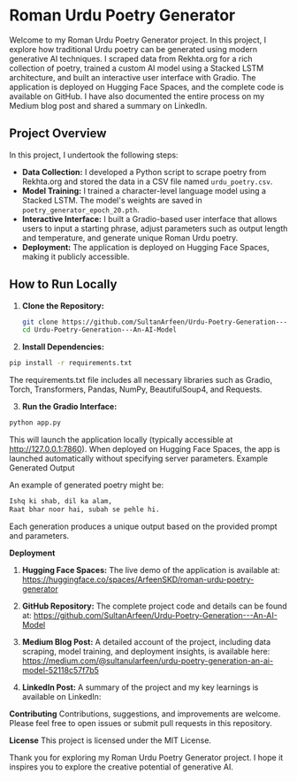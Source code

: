 # Roman Urdu Poetry Generator

Welcome to my Roman Urdu Poetry Generator project. In this project, I explore how traditional Urdu poetry can be generated using modern generative AI techniques. I scraped data from Rekhta.org for a rich collection of poetry, trained a custom AI model using a Stacked LSTM architecture, and built an interactive user interface with Gradio. The application is deployed on Hugging Face Spaces, and the complete code is available on GitHub. I have also documented the entire process on my Medium blog post and shared a summary on LinkedIn.

## Project Overview

In this project, I undertook the following steps:
- **Data Collection:** I developed a Python script to scrape poetry from Rekhta.org and stored the data in a CSV file named `urdu_poetry.csv`.
- **Model Training:** I trained a character-level language model using a Stacked LSTM. The model's weights are saved in `poetry_generator_epoch_20.pth`.
- **Interactive Interface:** I built a Gradio-based user interface that allows users to input a starting phrase, adjust parameters such as output length and temperature, and generate unique Roman Urdu poetry.
- **Deployment:** The application is deployed on Hugging Face Spaces, making it publicly accessible.

## How to Run Locally

1. **Clone the Repository:**
   ```bash
   git clone https://github.com/SultanArfeen/Urdu-Poetry-Generation---An-AI-Model.git
   cd Urdu-Poetry-Generation---An-AI-Model
   
2. **Install Dependencies:**
 ```bash
pip install -r requirements.txt
```
The requirements.txt file includes all necessary libraries such as Gradio, Torch, Transformers, Pandas, NumPy, BeautifulSoup4, and Requests.

3. **Run the Gradio Interface:**
```bash
python app.py
```
This will launch the application locally (typically accessible at http://127.0.0.1:7860). When deployed on Hugging Face Spaces, the app is launched automatically without specifying server parameters.
Example Generated Output

An example of generated poetry might be:
```bash
Ishq ki shab, dil ka alam,
Raat bhar noor hai, subah se pehle hi.
```
Each generation produces a unique output based on the provided prompt and parameters.

**Deployment**

1. **Hugging Face Spaces:**
The live demo of the application is available at:
https://huggingface.co/spaces/ArfeenSKD/roman-urdu-poetry-generator

2. **GitHub Repository:**
The complete project code and details can be found at:
https://github.com/SultanArfeen/Urdu-Poetry-Generation---An-AI-Model

3. **Medium Blog Post:**
A detailed account of the project, including data scraping, model training, and deployment insights, is available here:
https://medium.com/@sultanularfeen/urdu-poetry-generation-an-ai-model-52118c57f7b5

4. **LinkedIn Post:**
A summary of the project and my key learnings is available on LinkedIn:

**Contributing**
Contributions, suggestions, and improvements are welcome. Please feel free to open issues or submit pull requests in this repository.

**License**
This project is licensed under the MIT License.

Thank you for exploring my Roman Urdu Poetry Generator project. I hope it inspires you to explore the creative potential of generative AI.
